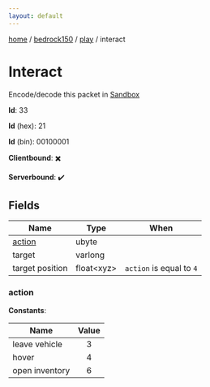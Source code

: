 ```yaml
---
layout: default
---
```


[home](/)  /  [bedrock150](/protocol/bedrock150)  /  [play](/protocol/bedrock150/play)  /  interact

# Interact

Encode/decode this packet in [Sandbox](../../../sandbox/bedrock150#play.interact)

**Id**: 33

**Id** (hex): 21

**Id** (bin): 00100001

**Clientbound**: ✖️

**Serverbound**: ✔️

## Fields

Name | Type | When
---|---|:---:
[action](#action) | ubyte | 
target | varlong | 
target position | float&lt;xyz&gt; | <code>action</code> is equal to <code>4</code>

### action

**Constants**:

Name | Value
---|:---:
leave vehicle | 3
hover | 4
open inventory | 6
